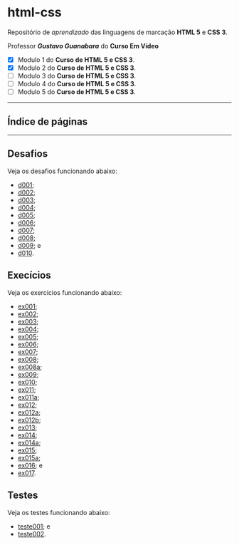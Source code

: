 # html-css
 Repositório de _aprendizado_ das linguagens de marcação **HTML 5** e **CSS 3**.

Professor _**Gustavo Guanabara**_
 do **Curso Em Vídeo**

- [x] Modulo 1 do **Curso de HTML 5 e CSS 3**.
- [x] Modulo 2 do **Curso de HTML 5 e CSS 3**.
- [ ] Modulo 3 do **Curso de HTML 5 e CSS 3**.
- [ ] Modulo 4 do **Curso de HTML 5 e CSS 3**.
- [ ] Modulo 5 do **Curso de HTML 5 e CSS 3**.

---
## Índice de páginas
---
## Desafios

Veja os desafios funcionando abaixo:

* [d001](joshuaoliveira123\html-css\desafios\d001\index.html);
* [d002](desafios\d002\index.html);
* [d003](desafios\d003\index.html);
* [d004](desafios\d004\index.html);
* [d005](desafios\d005\index.html);
* [d006](desafios\d006\index.html);
* [d007](desafios\d007\index.html);
* [d008](desafios\d008\index.html);
* [d009](desafios\d009\index.html); e
* [d010](desafios\d010\index.html).

## Execícios

Veja os exercicios funcionando abaixo:

* [ex001](exercícios\ex001\index.html);
* [ex002](exercícios\ex002\index.html);
* [ex003](exercícios\ex003\index.html);
* [ex004](exercícios\ex004\index.html);
* [ex005](exercícios\ex005\index.html);
* [ex006](exercícios\ex006\index.html);
* [ex007](exercícios\ex007\index.html);
* [ex008](exercícios\ex008\index.html);
* [ex008a](exercícios\ex008a\index.html);
* [ex009](exercícios\ex009\index.html);
* [ex010](exercícios\ex010\index.html);
* [ex011](exercícios\ex011\index.html);
* [ex011a](exercícios\ex011a\index.html);
* [ex012](exercícios\ex012\index.html);
* [ex012a](exercícios\ex012a\index.html);
* [ex012b](exercícios\ex012b\index.html);
* [ex013](exercícios\ex013\index.html);
* [ex014](exercícios\ex014\index.html);
* [ex014a](exercícios\ex014a\index.html);
* [ex015](exercícios\ex015\index.html);
* [ex015a](exercícios\ex015a\index.html);
* [ex016](exercícios\ex016\index.html); e
* [ex017](exercícios\ex017\index.html).

## Testes

Veja os testes funcionando abaixo:

* [teste001](testes\teste001\index.html); e
* [teste002](testes\teste002\index.html).